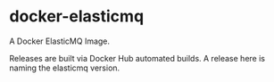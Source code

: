 # docker-elasticmq
A Docker ElasticMQ Image.

Releases are built via Docker Hub automated builds. A release here is naming the elasticmq version.
